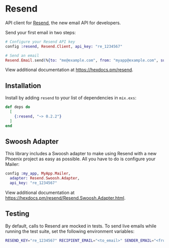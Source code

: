 # Resend

API client for [Resend](https://resend.com/), the new email API for developers.

Send your first email in two steps:

```ex
# Configure your Resend API key
config :resend, Resend.Client, api_key: "re_1234567"
```

```ex
# Send an email
Resend.Email.send(%{to: "me@example.com", from: "myapp@example.com", subject: "Hello!", text: "👋🏻"})
```

View additional documentation at <https://hexdocs.pm/resend>.

## Installation

Install by adding `resend` to your list of dependencies in `mix.exs`:

```elixir
def deps do
  [
    {:resend, "~> 0.2.2"}
  ]
end
```

## Swoosh Adapter

This library includes a Swoosh adapter to make using Resend with a new Phoenix project as easy as
possible. All you have to do is configure your Mailer:

```ex
config :my_app, MyApp.Mailer,
  adapter: Resend.Swoosh.Adapter,
  api_key: "re_1234567"
```

View additional documentation at <https://hexdocs.pm/resend/Resend.Swoosh.Adapter.html>.

## Testing

By default, calls to Resend are mocked in tests. To send live emails while running
the test suite, set the following environment variables:

```sh
RESEND_KEY="re_1234567" RECIPIENT_EMAIL="<to_email>" SENDER_EMAIL="<from_email>" mix test
```
